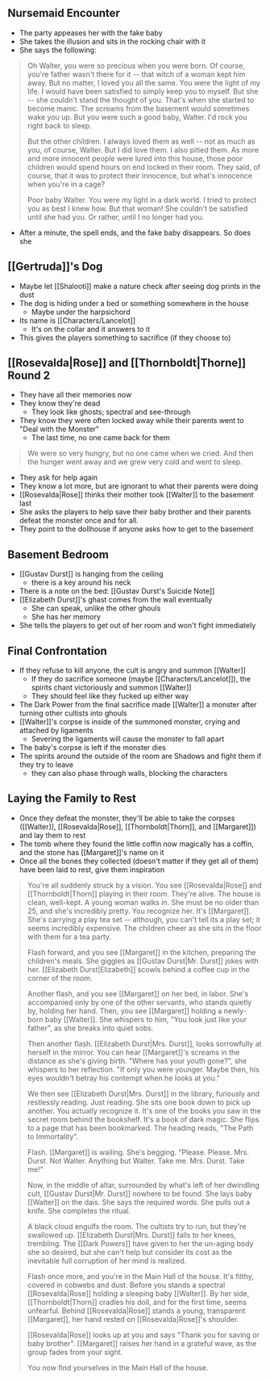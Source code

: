## Nursemaid Encounter
- The party appeases her with the fake baby
- She takes the illusion and sits in the rocking chair with it
- She says the following:

>Oh Walter, you were so precious when you were born. Of course, you're father wasn't there for it -- that witch of a woman kept him away. But no matter, I loved you all the same. You were the light of my life. I would have been satisfied to simply keep you to myself.
>But she -- she couldn't stand the thought of you. That's when she started to become manic. The screams from the basement would sometimes wake you up. But you were such a good baby, Walter. I'd rock you right back to sleep.
>
>But the other children. I always loved them as well -- not as much as you, of course, Walter. But I did love them. I also pitied them. As more and more innocent people were lured into this house, those poor children would spend hours on end locked in their room. They said, of course, that it was to protect their innocence, but what's innocence when you're in a cage?
>
>Poor baby Walter. You were my light in a dark world. I tried to protect you as best I knew how. But that woman! She couldn't be satisfied until she had you. Or rather, until I no longer had you.

- After a minute, the spell ends, and the fake baby disappears. So does she

## [[Gertruda]]'s Dog
- Maybe let [[Shalooti]] make a nature check after seeing dog prints in the dust
- The dog is hiding under a bed or something somewhere in the house
	- Maybe under the harpsichord
- Its name is [[Characters/Lancelot]]
	- It's on the collar and it answers to it
- This gives the players something to sacrifice (if they choose to)

## [[Rosevalda|Rose]] and [[Thornboldt|Thorne]] Round 2
- They have all their memories now
- They know they're dead
	- They look like ghosts; spectral and see-through
- They know they were often locked away while their parents went to "Deal with the Monster"
	- The last time, no one came back for them
 
>We were so very hungry, but no one came when we cried. And then the hunger went away and we grew very cold and went to sleep.

- They ask for help again
- They know a lot more, but are ignorant to what their parents were doing
- [[Rosevalda|Rose]] thinks their mother took [[Walter]] to the basement last
- She asks the players to help save their baby brother and their parents defeat the monster once and for all.
- They point to the dollhouse if anyone asks how to get to the basement

## Basement Bedroom
- [[Gustav Durst]] is hanging from the ceiling
	- there is a key around his neck
- There is a note on the bed: [[Gustav Durst's Suicide Note]]
- [[Elizabeth Durst]]'s ghast comes from the wall eventually
	- She can speak, unlike the other ghouls
	- She has her memory
- She tells the players to get out of her room and won't fight immediately

## Final Confrontation
- If they refuse to kill anyone, the cult is angry and summon [[Walter]]
	- If they do sacrifice someone (maybe [[Characters/Lancelot]]), the spirits chant victoriously and summon [[Walter]]
	- They should feel like they fucked up either way
- The Dark Power from the final sacrifice made [[Walter]] a monster after turning other cultists into ghouls
- [[Walter]]'s corpse is inside of the summoned monster, crying and attached by ligaments
	- Severing the ligaments will cause the monster to fall apart
- The baby's corpse is left if the monster dies
- The spirits around the outside of the room are Shadows and fight them if they try to leave
	- they can also phase through walls, blocking the characters

## Laying the Family to Rest
- Once they defeat the monster, they'll be able to take the corpses ([[Walter]], [[Rosevalda|Rose]], [[Thornboldt|Thorn]], and [[Margaret]]) and lay them to rest
- The tomb where they found the little coffin now magically has a coffin, and the stone has [[Margaret]]'s name on it
- Once all the bones they collected (doesn't matter if they get all of them) have been laid to rest, give them inspiration

>You're all suddenly struck by a vision. You see [[Rosevalda|Rose]] and [[Thornboldt|Thorn]] playing in their room. They're alive. The house is clean, well-kept. A young woman walks in. She must be no older than 25, and she's incredibly pretty. You recognize her. It's [[Margaret]]. She's carrying a play tea set -- although, you can't tell its a play set; it seems incredibly expensive. The children cheer as she sits in the floor with them for a tea party.
>
>Flash forward, and you see [[Margaret]] in the kitchen, preparing the children's meals. She giggles as [[Gustav Durst|Mr. Durst]] jokes with her. [[Elizabeth Durst|Elizabeth]] scowls behind a coffee cup in the corner of the room.
>
>Another flash, and you see [[Margaret]] on her bed, in labor. She's accompanied only by one of the other servants, who stands quietly by, holding her hand. Then, you see [[Margaret]] holding a newly-born baby [[Walter]]. She whispers to him, "You look just like your father", as she breaks into quiet sobs.
>
>Then another flash. [[Elizabeth Durst|Mrs. Durst]], looks sorrowfully at herself in the mirror. You can hear [[Margaret]]'s screams in the distance as she's giving birth. "Where has your youth gone?", she whispers to her reflection. "If only you were younger. Maybe then, his eyes wouldn't betray his contempt when he looks at you."
>
>We then see [[Elizabeth Durst|Mrs. Durst]] in the library, furiously and restlessly reading. Just reading. She sits one book down to pick up another. You actually recognize it. It's one of the books you saw in the secret room behind the bookshelf. It's a book of dark magic. She flips to a page that has been bookmarked. The heading reads, "The Path to Immortality".
>
>Flash. [[Margaret]] is wailing. She's begging. "Please. Please. Mrs. Durst. Not Walter. Anything but Walter. Take me. Mrs. Durst. Take me!"
>
>Now, in the middle of altar, surrounded by what's left of her dwindling cult, [[Gustav Durst|Mr. Durst]] nowhere to be found. She lays baby [[Walter]] on the dais. She says the required words. She pulls out a knife. She completes the ritual.
>
>A black cloud engulfs the room. The cultists try to run, but they're swallowed up. [[Elizabeth Durst|Mrs. Durst]] falls to her knees, trembling. The [[Dark Powers]] have given to her the un-aging body she so desired, but she can't help but consider its cost as the inevitable full corruption of her mind is realized.
>
>Flash once more, and you're in the Main Hall of the house. It's filthy, covered in cobwebs and dust. Before you stands a spectral [[Rosevalda|Rose]] holding a sleeping baby [[Walter]]. By her side, [[Thornboldt|Thorn]] cradles his doll, and for the first time, seems unfearful. Behind [[Rosevalda|Rose]] stands a young, transparent [[Margaret]], her hand rested on [[Rosevalda|Rose]]'s shoulder.
>
>[[Rosevalda|Rose]] looks up at you and says "Thank you for saving or baby brother". [[Margaret]] raises her hand in a grateful wave, as the group fades from your sight.
>
>You now find yourselves in the Main Hall of the house.